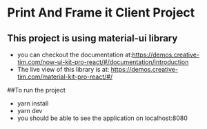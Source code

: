 # Print And Frame it Client Project

## This project is using material-ui library

- you can checkout the documentation at:https://demos.creative-tim.com/now-ui-kit-pro-react/#/documentation/introduction
- The live view of this library is at: https://demos.creative-tim.com/material-kit-pro-react/#/

##To run the project

- yarn install
- yarn dev
- you should be able to see the application on localhost:8080
